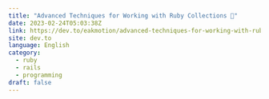 ```yaml
---
title: "Advanced Techniques for Working with Ruby Collections 🎯"
date: 2023-02-24T05:03:38Z
link: https://dev.to/eakmotion/advanced-techniques-for-working-with-ruby-collections-4l08?utm_medium=RSS&utm_source=news.12bit.vn
site: dev.to
language: English
category:
  - ruby
  - rails
  - programming
draft: false
---
```

